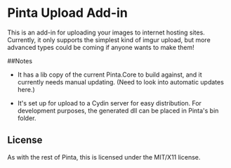 # Pinta Upload Add-in

This is an add-in for uploading your images to internet hosting sites. Currently, it only supports the simplest kind of imgur upload, but more advanced types could be coming if anyone wants to make them!

##Notes

- It has a lib copy of the current Pinta.Core to build against, and it currently needs manual updating. (Need to look into automatic updates here.)

- It's set up for upload to a Cydin server for easy distribution. For development purposes, the generated dll can be placed in Pinta's bin folder.



## License

As with the rest of Pinta, this is licensed under the MIT/X11 license.
